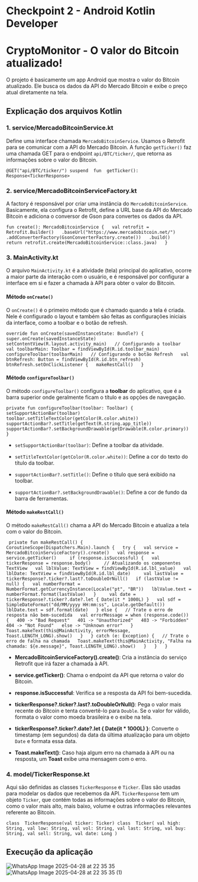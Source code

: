 # Checkpoint 2 - Android Kotlin Developer

# CryptoMonitor - O valor do Bitcoin atualizado!

O projeto é basicamente um app Android que mostra o valor do Bitcoin atualizado. Ele busca os dados da API do Mercado Bitcoin e exibe o preço atual diretamente na tela.

## Explicação dos arquivos Kotlin

### 1. **service/MercadoBitcoinService.kt**

Define uma interface chamada `MercadoBitcoinService`. Usamos o Retrofit para se comunicar com a API do Mercado Bitcoin. A função `getTicker()` faz uma chamada GET para o endpoint `api/BTC/ticker/`, que retorna as informações sobre o valor do Bitcoin.

`@GET("api/BTC/ticker/") suspend  fun  getTicker(): Response<TickerResponse>`

### 2. **service/MercadoBitcoinServiceFactory.kt**

A factory é responsável por criar uma instância do `MercadoBitcoinService`. Basicamente, ela configura o Retrofit, define a URL base da API do Mercado Bitcoin e adiciona o conversor de Gson para convertes os dados da API.

`fun create(): MercadoBitcoinService {  
    val retrofit = Retrofit.Builder()  
        .baseUrl("https://www.mercadobitcoin.net/")  
        .addConverterFactory(GsonConverterFactory.create())  
        .build()  
        return retrofit.create(MercadoBitcoinService::class.java)  
}`


### 3. **MainActivity.kt**

O arquivo `MainActivity.kt` é a atividade (tela) principal do aplicativo, ocorre a maior parte da interação com o usuário, e é responsável por configurar a interface em si e fazer a chamada à API para obter o valor do Bitcoin.

#### Método `onCreate()`

O `onCreate()` é o primeiro método que é chamado quando a tela é criada. Nele é configurado o layout e também são feitas as configurações iniciais da interface, como a toolbar e o botão de refresh.

`override fun onCreate(savedInstanceState: Bundle?) {  
    super.onCreate(savedInstanceState)  
    setContentView(R.layout.activity_main)  
    // Configurando a toolbar  
  val toolbarMain: Toolbar = findViewById(R.id.toolbar_main)  
    configureToolbar(toolbarMain)  
    // Configurando o botão Refresh  
  val btnRefresh: Button = findViewById(R.id.btn_refresh)  
    btnRefresh.setOnClickListener {  
  makeRestCall()  
    }`

#### Método `configureToolbar()`

O método `configureToolbar()` configura a **toolbar** do aplicativo, que é a barra superior onde geralmente ficam o título e as opções de navegação.

`private fun configureToolbar(toolbar: Toolbar) {  
    setSupportActionBar(toolbar)  
    toolbar.setTitleTextColor(getColor(R.color.white))  
    supportActionBar?.setTitle(getText(R.string.app_title))  
    supportActionBar?.setBackgroundDrawable(getDrawable(R.color.primary))  
}`

-   `setSupportActionBar(toolbar)`: Define a toolbar da atividade.
-   `setTitleTextColor(getColor(R.color.white))`: Define a cor do texto do título da toolbar.

-   `supportActionBar?.setTitle()`: Define o título que será exibido na toolbar.

-   `supportActionBar?.setBackgroundDrawable()`: Define a cor de fundo da barra de ferramentas.


#### Método `makeRestCall()`

O método `makeRestCall()` chama a API do Mercado Bitcoin e atualiza a tela com o valor do Bitcoin.

`
private fun makeRestCall() {  
    CoroutineScope(Dispatchers.Main).launch {  
  try {  
            val service = MercadoBitcoinServiceFactory().create()  
            val response = service.getTicker()    
            if (response.isSuccessful) {  
                val tickerResponse = response.body()    
                // Atualizando os componentes TextView  
  val lblValue: TextView = findViewById(R.id.lbl_value)  
                val lblDate: TextView = findViewById(R.id.lbl_date)    
                val lastValue = tickerResponse?.ticker?.last?.toDoubleOrNull()  
                if (lastValue != null) {  
                    val numberFormat = NumberFormat.getCurrencyInstance(Locale("pt", "BR"))  
                    lblValue.text = numberFormat.format(lastValue)  
                }    
                val date = tickerResponse?.ticker?.date?.let { Date(it * 1000L) }  
  val sdf = SimpleDateFormat("dd/MM/yyyy HH:mm:ss", Locale.getDefault())  
                lblDate.text = sdf.format(date)  
            } else {  
                // Trate o erro de resposta não bem-sucedida  
  val errorMessage = when (response.code()) {  
                    400 -> "Bad Request"  
  401 -> "Unauthorized"  
  403 -> "Forbidden"  
  404 -> "Not Found"  
  else -> "Unknown error"  
  }  
                Toast.makeText(this@MainActivity, errorMessage, Toast.LENGTH_LONG).show()  
            }  
        } catch (e: Exception) {  
            // Trate o erro de falha na chamada  
  Toast.makeText(this@MainActivity, "Falha na chamada: ${e.message}", Toast.LENGTH_LONG).show()  
        }  
    }  
}`

-   **MercadoBitcoinServiceFactory().create()**: Cria a instância do serviço Retrofit que irá fazer a chamada à API.

-   **service.getTicker()**: Chama o endpoint da API que retorna o valor do Bitcoin.

-   **response.isSuccessful**: Verifica se a resposta da API foi bem-sucedida.

-   **tickerResponse?.ticker?.last?.toDoubleOrNull()**: Pega o valor mais recente do Bitcoin e tenta convertê-lo para `Double`. Se o valor for válido, formata o valor como moeda brasileira e o exibe na tela.

-   **tickerResponse?.ticker?.date?.let { Date(it * 1000L) }**: Converte o timestamp (em segundos) da data da última atualização para um objeto `Date` e formata essa data.

-   **Toast.makeText()**: Caso haja algum erro na chamada à API ou na resposta, um **Toast** exibe uma mensagem com o erro.

### 4. **model/TickerResponse.kt**

Aqui são definidas as classes `TickerResponse` e `Ticker`. Elas são usadas para modelar os dados que recebemos da API. `TickerResponse` tem um objeto `Ticker`, que contém todas as informações sobre o valor do Bitcoin, como o valor mais alto, mais baixo, volume e outras informações relevantes referente ao Bitcoin.

`class  TickerResponse(val ticker: Ticker) class  Ticker( val high: String, val low: String, val vol: String, val last: String, val buy: String, val sell: String, val date: Long )` 

## Execução da aplicação
![WhatsApp Image 2025-04-28 at 22 35 35](https://github.com/user-attachments/assets/9146b41b-8320-4497-9fe8-14edb6c5169b)
![WhatsApp Image 2025-04-28 at 22 35 35 (1)](https://github.com/user-attachments/assets/610fbe02-e958-4206-9eab-80b8a3171dee)

